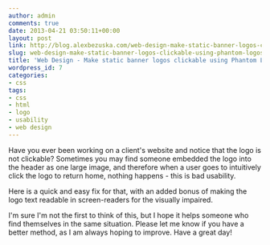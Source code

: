 ```yaml
---
author: admin
comments: true
date: 2013-04-21 03:50:11+00:00
layout: post
link: http://blog.alexbezuska.com/web-design-make-static-banner-logos-clickable-using-phantom-logos/
slug: web-design-make-static-banner-logos-clickable-using-phantom-logos
title: 'Web Design - Make static banner logos clickable using Phantom Logos '
wordpress_id: 7
categories:
- css
tags:
- css
- html
- logo
- usability
- web design
---
```


Have you ever been working on a client's website and notice that the logo is not clickable?
Sometimes you may find someone embedded the logo into the header as one large image, and therefore when a user goes to intuitively click the logo to return home, nothing happens - this is bad usability.

Here is a quick and easy fix for that, with an added bonus of making the logo text readable in screen-readers for the visually impaired.

I'm sure I'm not the first to think of this, but I hope it helps someone who find themselves in the same situation. Please let me know if you have a better method, as I am always hoping to improve. Have a great day!


